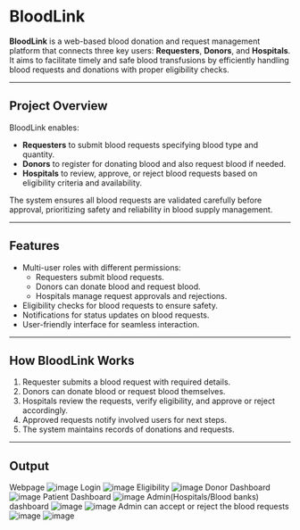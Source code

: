 # BloodLink

**BloodLink** is a web-based blood donation and request management platform that connects three key users: **Requesters**, **Donors**, and **Hospitals**. It aims to facilitate timely and safe blood transfusions by efficiently handling blood requests and donations with proper eligibility checks.

---

## Project Overview

BloodLink enables:

- **Requesters** to submit blood requests specifying blood type and quantity.
- **Donors** to register for donating blood and also request blood if needed.
- **Hospitals** to review, approve, or reject blood requests based on eligibility criteria and availability.

The system ensures all blood requests are validated carefully before approval, prioritizing safety and reliability in blood supply management.

---

## Features

- Multi-user roles with different permissions:
  - Requesters submit blood requests.
  - Donors can donate blood and request blood.
  - Hospitals manage request approvals and rejections.
- Eligibility checks for blood requests to ensure safety.
- Notifications for status updates on blood requests.
- User-friendly interface for seamless interaction.

---

## How BloodLink Works

1. Requester submits a blood request with required details.
2. Donors can donate blood or request blood themselves.
3. Hospitals review the requests, verify eligibility, and approve or reject accordingly.
4. Approved requests notify involved users for next steps.
5. The system maintains records of donations and requests.

---

## Output
Webpage
![image](https://github.com/user-attachments/assets/46ca5d84-515f-43e2-b07a-22a468e984c4)
Login
![image](https://github.com/user-attachments/assets/c1ff28ae-632d-404a-ab20-f1de3432508b)
Eligibility
![image](https://github.com/user-attachments/assets/08dd18b0-8313-409b-ad46-80e527b6b313)
Donor Dashboard
![image](https://github.com/user-attachments/assets/974be6c1-4e09-4ffd-8974-e74330d738fa)
Patient Dashboard
![image](https://github.com/user-attachments/assets/2da3a0b3-d1f9-44cd-89ac-0932f23ca51c)
Admin(Hospitals/Blood banks) dashboard
![image](https://github.com/user-attachments/assets/7fffda2d-4cbe-4886-ba7e-7a5df367f789)
![image](https://github.com/user-attachments/assets/2c10be2c-c093-4eae-9f29-289ef96ec21d)
Admin can accept or reject the blood requests
![image](https://github.com/user-attachments/assets/a20bcabf-43be-4fdf-b6c5-15587accbc08)
![image](https://github.com/user-attachments/assets/eb58c768-b2a3-4ba4-b4b4-65b95f6a5036)







